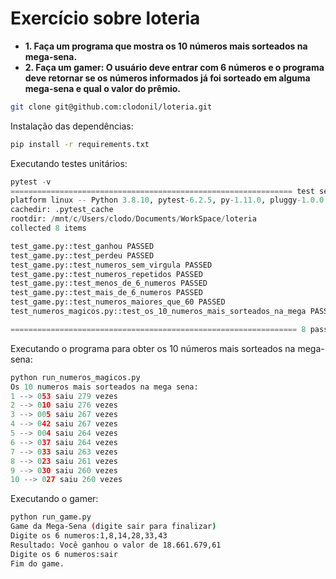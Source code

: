 __Exercício sobre loteria__
=========================

* __1. Faça um programa que mostra os 10 números mais sorteados na mega-sena.__
* __2. Faça um gamer: O usuário deve entrar com 6 números e o programa deve retornar se os números informados já foi sorteado em alguma mega-sena e qual o valor do prêmio.__

```bash
git clone git@github.com:clodonil/loteria.git
```
Instalação das dependências:

```bash
pip install -r requirements.txt
```

Executando testes unitários:

```python
pytest -v
=============================================================== test session starts ================================================================
platform linux -- Python 3.8.10, pytest-6.2.5, py-1.11.0, pluggy-1.0.0 -- /mnt/c/Users/clodo/Documents/WorkSpace/loteria/venv/bin/python3
cachedir: .pytest_cache
rootdir: /mnt/c/Users/clodo/Documents/WorkSpace/loteria
collected 8 items

test_game.py::test_ganhou PASSED                                                                                                             [ 12%]
test_game.py::test_perdeu PASSED                                                                                                             [ 25%]
test_game.py::test_numeros_sem_virgula PASSED                                                                                                [ 37%]
test_game.py::test_numeros_repetidos PASSED                                                                                                  [ 50%]
test_game.py::test_menos_de_6_numeros PASSED                                                                                                 [ 62%]
test_game.py::test_mais_de_6_numeros PASSED                                                                                                  [ 75%]
test_game.py::test_numeros_maiores_que_60 PASSED                                                                                             [ 87%]
test_numeros_magicos.py::test_os_10_numeros_mais_sorteados_na_mega PASSED                                                                    [100%]

================================================================ 8 passed in 13.42s ================================================================
````

Executando o programa para obter os 10 números mais sorteados na mega-sena:

```python
python run_numeros_magicos.py
Os 10 numeros mais sorteados na mega sena:
1 --> 053 saiu 279 vezes
2 --> 010 saiu 276 vezes
3 --> 005 saiu 267 vezes
4 --> 042 saiu 267 vezes
5 --> 004 saiu 264 vezes
6 --> 037 saiu 264 vezes
7 --> 033 saiu 263 vezes
8 --> 023 saiu 261 vezes
9 --> 030 saiu 260 vezes
10 --> 027 saiu 260 vezes
```

Executando o gamer:

```bash
python run_game.py
Game da Mega-Sena (digite sair para finalizar)
Digite os 6 numeros:1,8,14,28,33,43
Resultado: Você ganhou o valor de 18.661.679,61
Digite os 6 numeros:sair
Fim do game.
```